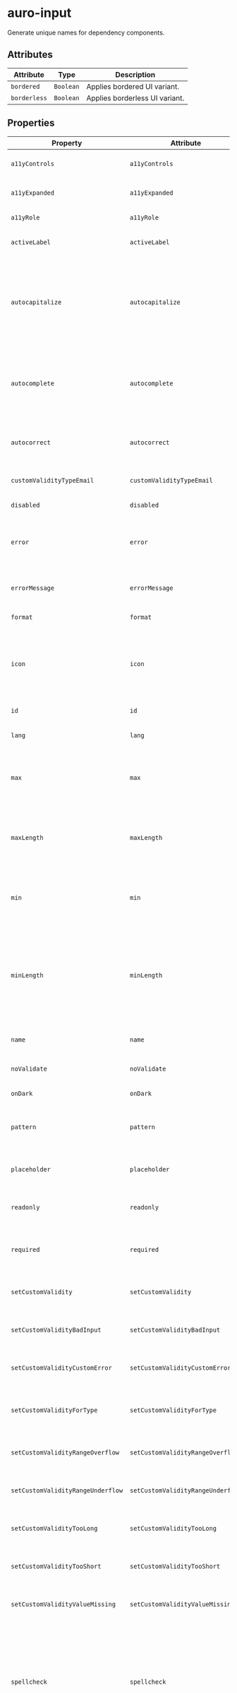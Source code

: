 # auro-input

Generate unique names for dependency components.

## Attributes

| Attribute    | Type      | Description                    |
|--------------|-----------|--------------------------------|
| `bordered`   | `Boolean` | Applies bordered UI variant.   |
| `borderless` | `Boolean` | Applies borderless UI variant. |

## Properties

| Property                          | Attribute                         | Type      | Default     | Description                                      |
|-----------------------------------|-----------------------------------|-----------|-------------|--------------------------------------------------|
| `a11yControls`                    | `a11yControls`                    | `string`  |             | The value for the aria-controls attribute.       |
| `a11yExpanded`                    | `a11yExpanded`                    | `boolean` |             | The value for the aria-expanded attribute.       |
| `a11yRole`                        | `a11yRole`                        | `string`  |             | The value for the role attribute.                |
| `activeLabel`                     | `activeLabel`                     | `boolean` | false       | If set, the label will remain fixed in the active position. |
| `autocapitalize`                  | `autocapitalize`                  | `string`  |             | An enumerated attribute that controls whether and how text input is automatically capitalized as it is entered/edited by the user. [off/none, on/sentences, words, characters]. |
| `autocomplete`                    | `autocomplete`                    | `string`  |             | An enumerated attribute that defines what the user agent can suggest for autofill. At this time, only `autocomplete="off"` is supported. |
| `autocorrect`                     | `autocorrect`                     | `string`  |             | When set to `off`, stops iOS from auto-correcting words when typed into a text box. |
| `customValidityTypeEmail`         | `customValidityTypeEmail`         | `string`  |             | Custom help text message for email type validity. |
| `disabled`                        | `disabled`                        | `boolean` | false       | If set, disables the input.                      |
| `error`                           | `error`                           | `string`  |             | When defined, sets persistent validity to `customError` and sets `setCustomValidity` = attribute value. |
| `errorMessage`                    | `errorMessage`                    | `string`  |             | Contains the help text message for the current validity error. |
| `format`                          | `format`                          | `string`  |             | Specifies the input mask format.                 |
| `icon`                            | `icon`                            | `boolean` | false       | If set, will render an icon inside the input to the left of the value. Support is limited to auro-input instances with credit card format. |
| `id`                              | `id`                              | `string`  |             | Sets the unique ID of the element.               |
| `lang`                            | `lang`                            | `string`  |             | Defines the language of an element.              |
| `max`                             | `max`                             | `string`  | "undefined" | The maximum value allowed. This only applies for inputs with a type of `number` and all date formats. |
| `maxLength`                       | `maxLength`                       | `number`  | "undefined" | The maximum number of characters the user can enter into the text input. This must be an integer value `0` or higher. |
| `min`                             | `min`                             | `string`  | "undefined" | The minimum value allowed. This only applies for inputs with a type of `number` and all date formats. |
| `minLength`                       | `minLength`                       | `number`  | "undefined" | The minimum number of characters the user can enter into the text input. This must be a non-negative integer value smaller than or equal to the value specified by `maxlength`. |
| `name`                            | `name`                            | `string`  |             | Populates the `name` attribute on the input.     |
| `noValidate`                      | `noValidate`                      | `boolean` | false       | If set, disables auto-validation on blur.        |
| `onDark`                          | `onDark`                          | `boolean` | false       | Sets onDark styles on input.                     |
| `pattern`                         | `pattern`                         | `string`  |             | Specifies a regular expression the form control's value should match. |
| `placeholder`                     | `placeholder`                     | `string`  |             | Define custom placeholder text, only supported by date input formats. |
| `readonly`                        | `readonly`                        | `boolean` |             | Makes the input read-only, but can be set programmatically. |
| `required`                        | `required`                        | `boolean` | false       | Populates the `required` attribute on the input. Used for client-side validation. |
| `setCustomValidity`               | `setCustomValidity`               | `string`  |             | Sets a custom help text message to display for all validityStates. |
| `setCustomValidityBadInput`       | `setCustomValidityBadInput`       | `string`  |             | Custom help text message to display when validity = `badInput`. |
| `setCustomValidityCustomError`    | `setCustomValidityCustomError`    | `string`  |             | Custom help text message to display when validity = `customError`. |
| `setCustomValidityForType`        | `setCustomValidityForType`        | `string`  | "undefined" | Custom help text message to display for the declared element `type` and type validity fails. |
| `setCustomValidityRangeOverflow`  | `setCustomValidityRangeOverflow`  | `string`  |             | Custom help text message to display when validity = `rangeOverflow`. |
| `setCustomValidityRangeUnderflow` | `setCustomValidityRangeUnderflow` | `string`  |             | Custom help text message to display when validity = `rangeUnderflow`. |
| `setCustomValidityTooLong`        | `setCustomValidityTooLong`        | `string`  |             | Custom help text message to display when validity = `tooLong`. |
| `setCustomValidityTooShort`       | `setCustomValidityTooShort`       | `string`  |             | Custom help text message to display when validity = `tooShort`. |
| `setCustomValidityValueMissing`   | `setCustomValidityValueMissing`   | `string`  |             | Custom help text message to display when validity = `valueMissing`. |
| `spellcheck`                      | `spellcheck`                      | `string`  |             | An enumerated attribute defines whether the element may be checked for spelling errors. [true, false]. When set to `false` the attribute `autocorrect` is set to `off` and `autocapitalize` is set to `none`. |
| `type`                            | `type`                            | `string`  |             | Populates the `type` attribute on the input. Allowed values are `password`, `email`, `credit-card`, `date`, `tel` or `text`. If given value is not allowed or set, defaults to `text`. |
| `validateOnInput`                 | `validateOnInput`                 | `boolean` |             | Sets validation mode to re-eval with each input. |
| `validity`                        | `validity`                        | `string`  |             | Specifies the `validityState` this element is in. |
| `value`                           | `value`                           | `string`  |             | Populates the `value` attribute on the input. Can also be read to retrieve the current value of the input. |

## Methods

| Method     | Type                                   | Description                                      |
|------------|----------------------------------------|--------------------------------------------------|
| `reset`    | `(): void`                             | Resets component to initial state.               |
| `validate` | `(force?: boolean \| undefined): void` | Validates value.<br /><br />**force**: Whether to force validation. |

## Events

| Event                       | Type               | Description                                      |
|-----------------------------|--------------------|--------------------------------------------------|
| `auroFormElement-validated` |                    | Notifies that the `validity` and `errorMessage` value has changed. |
| `auroInput-validityChange`  | `CustomEvent<any>` |                                                  |
| `input`                     |                    | Event fires when the value of an `auro-input` has been changed. |

## Slots

| Name       | Description                                   |
|------------|-----------------------------------------------|
| `helptext` | Sets the help text displayed below the input. |
| `label`    | Sets the label text for the input.            |

## CSS Shadow Parts

| Part            | Description                                      |
|-----------------|--------------------------------------------------|
| `accentIcon`    | Use for customizing the style of the accentIcon element (e.g. credit card icon, calendar icon) |
| `helpText`      | Use for customizing the style of the helpText element |
| `iconContainer` | Use for customizing the style of the iconContainer (e.g. X icon for clearing input value) |
| `label`         | Use for customizing the style of the label element |
| `wrapper`       | Use for customizing the style of the root element |
